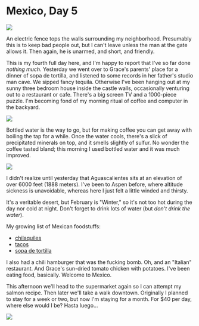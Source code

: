 Mexico, Day 5
=============

![](../site/mexico_1_small.jpg)

An electric fence tops the walls surrounding my neighborhood.  Presumably
this is to keep bad people out, but I can't leave unless the man at the gate
allows it.  Then again, he is unarmed, and short, and friendly.

This is my fourth full day here, and I'm happy to report that I've so far
done _nothing much_. Yesterday we went over to Grace's parents' place for a
dinner of sopa de tortilla, and listened to some records in her father's
studio man cave. We sipped fancy tequila. Otherwise I've been hanging out at
my sunny three bedroom house inside the castle walls, occasionally venturing
out to a restaurant or cafe. There's a big screen TV and a 1000-piece
puzzle. I'm becoming fond of my morning ritual of coffee and computer in the
backyard.

![](../site/mexico_2_small.jpg)

Bottled water is the way to go, but for making coffee you can get away with
boiling the tap for a while.  Once the water cools, there's a slick of
precipitated minerals on top, and it smells slightly of sulfur.  No wonder
the coffee tasted bland; this morning I used bottled water and it was much
improved.

![](../site/mexico_3_small.jpg)

I didn't realize until yesterday that Aguascalientes sits at an elevation of
over 6000 feet (1888 meters).  I've been to Aspen before, where altitude
sickness is unavoidable, whereas here I just felt a little winded and thirsty.

It's a veritable desert, but February is "Winter," so it's not too hot
during the day nor cold at night.  Don't forget to drink lots of water (but
_don't drink the water_).

My growing list of Mexican foodstuffs:

- [chilaquiles][1]
- [tacos][2]
- [sopa de tortilla][3]

I also had a chili hamburger that was the fucking bomb. Oh, and an "Italian"
restaurant. And Grace's sun-dried tomato chicken with potatoes. I've been
eating food, basically. Welcome to Mexico.

This afternoon we'll head to the supermarket again so I can attempt my salmon
recipe.  Then later we'll take a walk downtown.  Originally I planned to stay
for a week or two, but now I'm staying for a month.  For $40 per day, where
else would I be?  Hasta luego...

![](../site/mexico_4_small.jpg)

[1]: https://en.wikipedia.org/wiki/Chilaquiles
[2]: https://en.wikipedia.org/wiki/Taco
[3]: https://en.wikipedia.org/wiki/Tortilla_soup
